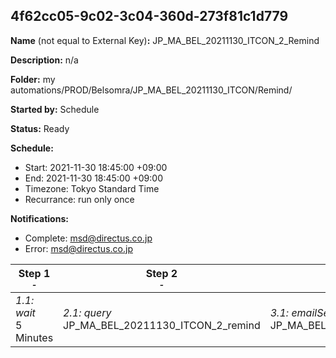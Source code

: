 ## 4f62cc05-9c02-3c04-360d-273f81c1d779

**Name** (not equal to External Key)**:** JP_MA_BEL_20211130_ITCON_2_Remind

**Description:** n/a

**Folder:** my automations/PROD/Belsomra/JP_MA_BEL_20211130_ITCON/Remind/

**Started by:** Schedule

**Status:** Ready

**Schedule:**

* Start: 2021-11-30 18:45:00 +09:00
* End: 2021-11-30 18:45:00 +09:00
* Timezone: Tokyo Standard Time
* Recurrance: run only once

**Notifications:**

* Complete: msd@directus.co.jp
* Error: msd@directus.co.jp

| Step 1<br>_<small>-</small>_ | Step 2<br>_<small>-</small>_ | Step 3<br>_<small>-</small>_ |
| --- | --- | --- |
| _1.1: wait_<br>5 Minutes | _2.1: query_<br>JP_MA_BEL_20211130_ITCON_2_remind | _3.1: emailSend_<br>JP_MA_BEL_20211130_ITCON_2_remind |
